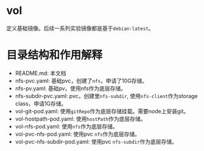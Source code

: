# vol

定义基础镜像。后续一系列实验镜像都是基于`debian:latest`。

# 目录结构和作用解释

* README.md: 本文档
* nfs-pvc.yaml: 基础pvc，创建了`nfs`，申请了10G存储。
* nfs-pv.yaml: 基础pv，使用nfs作为底层存储。
* nfs-subdir-pvc.yaml: pvc，创建里`nfs-subdir`, 使用`nfs-client`作为storage class，申请1G存储。
* vol-git-pod.yaml: 使用`gitRepo`作为底层存储挂载。需要node上安装git。
* vol-hostpath-pod.yaml: 使用`hostPath`作为底层存储。
* vol-nfs-pod.yaml: 使用`nfs`作为底层存储。
* vol-pvc-nfs-pod.yaml: 使用pvc `nfs`作为底层存储。
* vol-pvc-nfs-subdir-pod.yaml: 使用pvc `nfs-subdir`作为底层存储。
